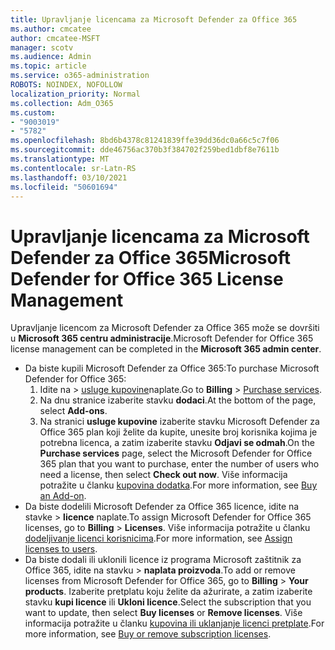 ```yaml
---
title: Upravljanje licencama za Microsoft Defender za Office 365
ms.author: cmcatee
author: cmcatee-MSFT
manager: scotv
ms.audience: Admin
ms.topic: article
ms.service: o365-administration
ROBOTS: NOINDEX, NOFOLLOW
localization_priority: Normal
ms.collection: Adm_O365
ms.custom:
- "9003019"
- "5782"
ms.openlocfilehash: 8bd6b4378c81241839ffe39dd36dc0a66c5c7f06
ms.sourcegitcommit: dde46756ac370b3f384702f259bed1dbf8e7611b
ms.translationtype: MT
ms.contentlocale: sr-Latn-RS
ms.lasthandoff: 03/10/2021
ms.locfileid: "50601694"
---
```

# <a name="microsoft-defender-for-office-365-license-management"></a><span data-ttu-id="6578d-102">Upravljanje licencama za Microsoft Defender za Office 365</span><span class="sxs-lookup"><span data-stu-id="6578d-102">Microsoft Defender for Office 365 License Management</span></span>

<span data-ttu-id="6578d-103">Upravljanje licencom za Microsoft Defender za Office 365 može se dovršiti u  **Microsoft 365 centru administracije**.</span><span class="sxs-lookup"><span data-stu-id="6578d-103">Microsoft Defender for Office 365 license management can be completed in the  **Microsoft 365 admin center**.</span></span>

- <span data-ttu-id="6578d-104">Da biste kupili Microsoft Defender za Office 365:</span><span class="sxs-lookup"><span data-stu-id="6578d-104">To purchase Microsoft Defender for Office 365:</span></span>
    1. <span data-ttu-id="6578d-105">Idite na   >  [usluge kupovine](https://go.microsoft.com/fwlink/p/?linkid=868433)naplate.</span><span class="sxs-lookup"><span data-stu-id="6578d-105">Go to **Billing** > [Purchase services](https://go.microsoft.com/fwlink/p/?linkid=868433).</span></span>
    2. <span data-ttu-id="6578d-106">Na dnu stranice izaberite stavku **dodaci**.</span><span class="sxs-lookup"><span data-stu-id="6578d-106">At the bottom of the page, select **Add-ons**.</span></span>
    3. <span data-ttu-id="6578d-107">Na stranici **usluge kupovine** izaberite stavku Microsoft Defender za Office 365 plan koji želite da kupite, unesite broj korisnika kojima je potrebna licenca, a zatim izaberite stavku **Odjavi se odmah**.</span><span class="sxs-lookup"><span data-stu-id="6578d-107">On the **Purchase services** page, select the Microsoft Defender for Office 365 plan that you want to purchase, enter the number of users who need a license, then select **Check out now**.</span></span> <span data-ttu-id="6578d-108">Više informacija potražite u članku [kupovina dodatka](https://docs.microsoft.com/microsoft-365/commerce/buy-or-edit-an-add-on).</span><span class="sxs-lookup"><span data-stu-id="6578d-108">For more information, see [Buy an Add-on](https://docs.microsoft.com/microsoft-365/commerce/buy-or-edit-an-add-on).</span></span>
- <span data-ttu-id="6578d-109">Da biste dodelili Microsoft Defender za Office 365 licence, idite na stavke  >  **licence** naplate.</span><span class="sxs-lookup"><span data-stu-id="6578d-109">To assign Microsoft Defender for Office 365 licenses, go to **Billing** > **Licenses**.</span></span> <span data-ttu-id="6578d-110">Više informacija potražite u članku [dodeljivanje licenci korisnicima](https://docs.microsoft.com/microsoft-365/admin/manage/assign-licenses-to-users).</span><span class="sxs-lookup"><span data-stu-id="6578d-110">For more information, see [Assign licenses to users](https://docs.microsoft.com/microsoft-365/admin/manage/assign-licenses-to-users).</span></span>
- <span data-ttu-id="6578d-111">Da biste dodali ili uklonili licence iz programa Microsoft zaštitnik za Office 365, idite na stavku  >  **naplata proizvoda**.</span><span class="sxs-lookup"><span data-stu-id="6578d-111">To add or remove licenses from Microsoft Defender for Office 365, go to **Billing** > **Your products**.</span></span> <span data-ttu-id="6578d-112">Izaberite pretplatu koju želite da ažurirate, a zatim izaberite stavku **kupi licence** ili **Ukloni licence**.</span><span class="sxs-lookup"><span data-stu-id="6578d-112">Select the subscription that you want to update, then select **Buy licenses** or **Remove licenses**.</span></span> <span data-ttu-id="6578d-113">Više informacija potražite u članku [kupovina ili uklanjanje licenci pretplate](https://docs.microsoft.com/microsoft-365/commerce/licenses/buy-licenses).</span><span class="sxs-lookup"><span data-stu-id="6578d-113">For more information, see [Buy or remove subscription licenses](https://docs.microsoft.com/microsoft-365/commerce/licenses/buy-licenses).</span></span>